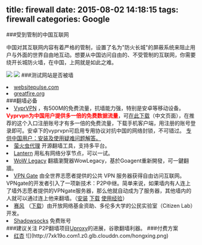 title: firewall
date: 2015-08-02 14:18:15
tags: firewall
categories: Google
---
###受到管制的中国互联网

中国对其互联网内容有着严格的管制，设置了名为"防火长城"的屏蔽系统来阻止用户与外面的世界自由地互动。想要从中国访问自由的、不受管制的互联网，你需要绕开长城防火墙，在中国，上网就是如此之难。

![](http://7xk19o.com1.z0.glb.clouddn.com/fire1.png)
![](http://7xk19o.com1.z0.glb.clouddn.com/fire2.JPG)
###测试网站是否被墙
<li><a href="http://www.websitepulse.com/help/testtools.china-test.html" target="_blank">websitepulse.com</a></li>
<li><a href="https://zh.greatfire.org/test?url=" target="_blank">greatfire.org</a></li>
###翻墙必备
<li><a href="https://www.goldenfrog.com/vyprvpn" target="_blank">VyprVPN</a> ，有500M的免费流量，抗墙能力强，特别是安卓等移动设备。<strong><span style="color:#ff0000;">Vyprvpn为中国用户提供多一倍的免费数据流量</span></strong>，可<a href="https://www.goldenfrog.ch/CN/vyprvpn/great-firewall-free-vpn-service?offer_id=90&amp;aff_id=2147&amp;url_id=47&amp;processed=1#" target="_blank">在此下载</a>（中文页面），在推荐的这个入口注册账号才有多一倍的免费流量，下载手机客户端，用注册的账号登录即可。安卓下的vyprvpn可启用专用协议对抗中国的网络封锁，不可错过。 <a href="https://docs.google.com/document/d/1B9irFcg-wdhc70lhcBBWX5JZfCzqU4d73knQ-z2Gi1g/pub">专供中国用户：安装及使用疑难问题解答。</a></li>
<li><a href="https://github.com/yinghuocho/firefly-proxy" target="_blank">萤火虫代理</a> 开源翻墙工具，支持多平台。</li>
<li> <a href="https://www.getlantern.org/" target="_blank">Lantern</a> 用私有网络分享节点，可以一试。</li>
<li><a href="http://wowlegacy.ml/" target="_blank">WoW Legacy</a> 翻牆瀏覽器WowLegacy，基於Goagent重新開發，可一鍵翻牆。</li>
<li><a href="http://www.vpngate.net/cn/" target="_blank">VPN Gate</a>  由全世界志愿者提供的公共 VPN 服务器获得自由访问互联网。VPNgate的开发者引入了一项新技术：P2P中继。简单来说，如果墙内有人连上了墙外志愿者提供的VPNgate服务器，那么他就自动成为了服务器，其他墙内的人就可以通过连上他来翻墙。（<a href="http://www.chinagfw.org/2015/02/vpngatep2p.html" target="_blank">安装</a> <a href="http://www.vpngate.net/cn/download.aspx" target="_blank">下载</a> <a href="http://www.chinagfw.org/2014/05/20145.html" target="_blank">使用经验</a>）</li>
<li><a href="https://s3.amazonaws.com/5nkt-sj7x-cc2h/zh.html" target="_blank">赛风</a> （<a href="https://s3.amazonaws.com/5nkt-sj7x-cc2h/zh.html" target="_blank">下载</a>）由开放网络基金资助、多伦多大学的公民实验室（Citizen Lab）开发。</li>
<li><a href="http://www.ishadowsocks.com/" target="_blank">Shadowsocks</a> 免费账号</li>
###建议关注
P2P翻墙项目<a href="https://uproxy.org/" target="_blank">Uproxy</a>的进展，谷歌翻墙利器。
###付费方案
<li><a href="http://www.hongxingchajian.com/" target="_blank">红杏</a>
![](http://7xk19o.com1.z0.glb.clouddn.com/hongxing.png)